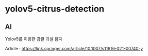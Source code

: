# yolov5-citrus-detection

## AI

Yolov5를 이용한 감귤 과실 탐지

Article : https://link.springer.com/article/10.1007/s11816-021-00740-y
